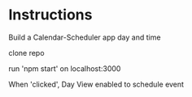 # Instructions

Build a Calendar-Scheduler app day and time

clone repo

run 'npm start' on localhost:3000

When 'clicked', Day View enabled to schedule event
